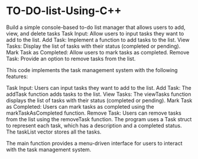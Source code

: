 # TO-DO-list-Using-C++

Build a simple console-based to-do list  manager that allows users to add, view, and  delete tasks
Task Input: Allow users to input tasks they want to add to the list.
Add Task: Implement a function to add tasks to the list.
View Tasks: Display the list of tasks with their status (completed or
pending).
Mark Task as Completed: Allow users to mark tasks as completed.
Remove Task: Provide an option to remove tasks from the list.

This code implements the task management system with the following features:

Task Input: Users can input tasks they want to add to the list.
Add Task: The addTask function adds tasks to the list.
View Tasks: The viewTasks function displays the list of tasks with their status (completed or pending).
Mark Task as Completed: Users can mark tasks as completed using the markTaskAsCompleted function.
Remove Task: Users can remove tasks from the list using the removeTask function.
The program uses a Task struct to represent each task, which has a description and a completed status. The taskList vector stores all the tasks.

The main function provides a menu-driven interface for users to interact with the task management system.
